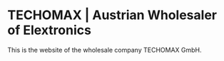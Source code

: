 # TECHOMAX | Austrian Wholesaler of Elextronics

This is the website of the wholesale company TECHOMAX GmbH.
